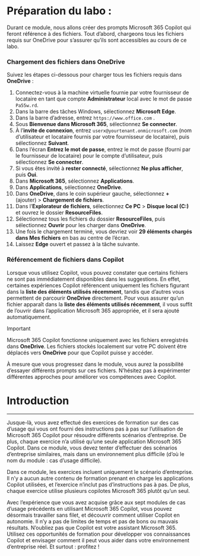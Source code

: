 # Préparation du labo :

Durant ce module, nous allons créer des prompts Microsoft 365 Copilot qui feront référence à des fichiers. Tout d’abord, chargeons tous les fichiers requis sur OneDrive pour s’assurer qu’ils sont accessibles au cours de ce labo.


### Chargement des fichiers dans OneDrive

Suivez les étapes ci-dessous pour charger tous les fichiers requis dans **OneDrive** :

1. Connectez-vous à la machine virtuelle fournie par votre fournisseur de locataire en tant que compte **Administrateur** local avec le mot de passe `Pa55w.rd`.
2. Dans la barre des tâches Windows, sélectionnez **Microsoft Edge**.
3. Dans la barre d’adresse, entrez `https://www.office.com` .
4. Sous **Bienvenue dans Microsoft 365**, sélectionnez **Se connecter**.
5. À l’**invite de connexion**, entrez `userx@yourtenant.onmicrosoft.com` (nom d’utilisateur et locataire fournis par votre fournisseur de locataire), puis sélectionnez **Suivant**.
6. Dans l’écran **Entrez le mot de passe**, entrez le mot de passe (fourni par le fournisseur de locataire) pour le compte d’utilisateur, puis sélectionnez **Se connecter**.
7. Si vous êtes invité à **rester connecté**, sélectionnez **Ne plus afficher**, puis **Oui**.
8. Dans **Microsoft 365**, sélectionnez **Applications**.
9. Dans **Applications**, sélectionnez **OneDrive**.
10. Dans **OneDrive**, dans le coin supérieur gauche, sélectionnez **+** (ajouter) > **Chargement de fichiers**.
11. Dans l’**Explorateur de fichiers**, sélectionnez **Ce PC** > **Disque local (C:)** et ouvrez le dossier **ResourceFiles**.
12. Sélectionnez tous les fichiers du dossier **ResourceFiles**, puis sélectionnez **Ouvrir** pour les charger dans **OneDrive**.
13. Une fois le chargement terminé, vous devriez voir **29 éléments chargés dans Mes fichiers** en bas au centre de l’écran.
14. Laissez **Edge** ouvert et passez à la tâche suivante.

### Référencement de fichiers dans Copilot

Lorsque vous utilisez Copilot, vous pouvez constater que certains fichiers ne sont pas immédiatement disponibles dans les suggestions. En effet, certaines expériences Copilot référencent uniquement les fichiers figurant dans la **liste des éléments utilisés récemment**, tandis que d’autres vous permettent de parcourir **OneDrive** directement. Pour vous assurer qu’un fichier apparaît dans la **liste des éléments utilisés récemment**, il vous suffit de l’ouvrir dans l’application Microsoft 365 appropriée, et il sera ajouté automatiquement.

> [!IMPORTANT]
> Microsoft 365 Copilot fonctionne uniquement avec les fichiers enregistrés dans **OneDrive**. Les fichiers stockés localement sur votre PC doivent être déplacés vers **OneDrive** pour que Copilot puisse y accéder.

À mesure que vous progressez dans le module, vous aurez la possibilité d’essayer différents prompts sur ces fichiers. N’hésitez pas à expérimenter différentes approches pour améliorer vos compétences avec Copilot.
# Introduction
---
Jusque-là, vous avez effectué des exercices de formation sur des cas d’usage qui vous ont fourni des instructions pas à pas sur l’utilisation de Microsoft 365 Copilot pour résoudre différents scénarios d’entreprise. De plus, chaque exercice n’a utilisé qu’une seule application Microsoft 365 Copilot. Dans ce module, vous devez tenter d’effectuer des scénarios d’entreprise similaires, mais dans un environnement plus difficile (d’où le nom du module : cas d’usage difficile).

Dans ce module, les exercices incluent uniquement le scénario d’entreprise. Il n’y a aucun autre contenu de formation prenant en charge les applications Copilot utilisées, et l’exercice n’inclut pas d’instructions pas à pas. De plus, chaque exercice utilise plusieurs copilotes Microsoft 365 plutôt qu’un seul.

Avec l’expérience que vous avez acquise grâce aux sept modules de cas d’usage précédents en utilisant Microsoft 365 Copilot, vous pouvez désormais travailler sans filet, et découvrir comment utiliser Copilot en autonomie. Il n’y a pas de limites de temps et pas de bons ou mauvais résultats. N’oubliez pas que Copilot est votre assistant Microsoft 365. Utilisez ces opportunités de formation pour développer vos connaissances Copilot et envisager comment il peut vous aider dans votre environnement d’entreprise réel. Et surtout : profitez !

